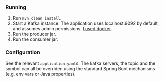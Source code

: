 ### Running
1. Run `mvn clean install`. 
2. Start a Kafka instance. The application uses localhost:9092 by default, and assumes admin permissions. [I used docker](https://kafka.apache.org/quickstart).
3. Run the producer jar.
4. Run the consumer jar.

### Configuration
See the relevant `application.yaml`s. The kafka servers, the topic and the symbol can all be overriden using the
standard Spring Boot mechanisms (e.g. env vars or Java properties).